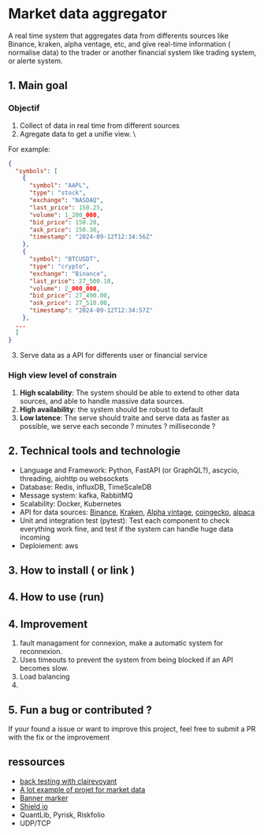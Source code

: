 # Market data aggregator

A real time system that aggregates data from differents sources like Binance, kraken, alpha ventage, etc, and give real-time information ( normalise data) to the trader or another financial system like trading system, or alerte system.

## 1. Main goal

### Objectif

1. Collect of data in real time from different sources
2. Agregate data to get a unifie view. \
  
For example:
```json
{
  "symbols": [
    {
      "symbol": "AAPL",
      "type": "stock",
      "exchange": "NASDAQ",
      "last_price": 150.25,
      "volume": 1_200_000,
      "bid_price": 150.20,
      "ask_price": 150.30,
      "timestamp": "2024-09-12T12:34:56Z"
    },
    {
      "symbol": "BTCUSDT",
      "type": "crypto",
      "exchange": "Binance",
      "last_price": 27_500.10,
      "volume": 2_000_000,
      "bid_price": 27_490.00,
      "ask_price": 27_510.00,
      "timestamp": "2024-09-12T12:34:57Z"
    },
  ...
  ]
}
```
3. Serve data as a API for differents user or financial service 

### High view level of constrain

1. **High scalability**: The system should be able to extend to other data sources, and able to handle massive data sources.
2. **High availability**: the system should be robust to default
3. **Low latence**: The serve should traite and serve data as faster as possible, we serve each seconde ? minutes ? milliseconde ?

## 2. Technical tools and technologie
- Language and Framework: Python, FastAPI (or GraphQL?), ascycio, threading, aiohttp ou websockets
- Database: Redis, influxDB, TimeScaleDB
- Message system: kafka, RabbitMQ
- Scalability: Docker, Kubernetes
- API for data sources: [Binance](https://developers.binance.com/docs/binance-spot-api-docs/CHANGELOG), [Kraken](https://docs.kraken.com/api/), [Alpha vintage](https://www.alphavantage.co/), [coingecko](https://www.coingecko.com/fr/api), [alpaca](https://alpaca.markets/)
- Unit and integration test (pytest): Test each component to check everything work fine, and test if the system can handle huge data incoming
- Deploiement: aws

## 3. How to install ( or link )

## 4. How to use (run)

## 4. Improvement
1. fault managament for connexion, make a automatic system for reconnexion.
2. Uses timeouts to prevent the system from being blocked if an API becomes slow.
3. Load balancing
4. 
## 5. Fun a bug or contributed ?
If your found a issue or want to improve this project, feel free to submit a PR with the fix or the improvement 


## ressources

- [back testing with clairevoyant](https://github.com/anfederico/clairvoyant)
- [A lot example of projet for market data](https://github.com/anfederico?tab=repositories)
- [Banner marker ](https://banner.godori.dev/)
- [Shield io](https://shields.io/)
- QuantLib, Pyrisk, Riskfolio
- UDP/TCP

